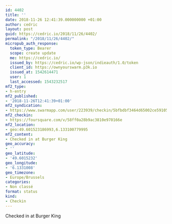 ```yaml
---
id: 4402
title: ''
date: 2018-11-26 12:41:39.000000000 +01:00
author: cedric
layout: post
guid: https://cedric.io/2018/11/26/4402/
permalink: "/2018/11/26/4402/"
micropub_auth_response:
  token_type: Bearer
  scope: create update
  me: https://cedric.io/
  issued_by: https://cedric.io/wp-json/indieauth/1.0/token
  client_id: https://ownyourswarm.p3k.io
  issued_at: 1542614471
  user: 1
  last_accessed: 1543232517
mf2_type:
- h-entry
mf2_published:
- '2018-11-26T12:41:39+01:00'
mf2_syndication:
- https://www.swarmapp.com/user/223939/checkin/5bfbdbf3464d65002ce59105
mf2_checkin:
- https://foursquare.com/v/58ff0a28b9ac3810e970166e
mf2_location:
- geo:49.601523186993,6.133100779995
mf2_content:
- Checked in at Burger King
geo_accuracy:
- ''
geo_latitude:
- '49.6015232'
geo_longitude:
- '6.1331008'
geo_timezone:
- Europe/Brussels
categories:
- Non classé
format: status
kind:
- Checkin
---
```

Checked in at Burger King